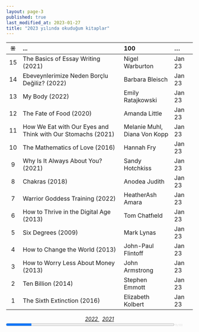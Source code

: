 ```yaml
---
layout: page-3
published: true
last_modified_at: 2023-01-27
title: "2023 yılında okuduğum kitaplar"  
---
```


| ⁜ | ... | 100 | … |
|:---:|:---- |:---- |:---- |
| 15 | The Basics of Essay Writing (2021) | Nigel Warburton | Jan 23 |
| 14 | Ebeveynlerimize Neden Borçlu Değiliz? (2022) | Barbara Bleisch | Jan 23 |
| 13 | My Body (2022) | Emily Ratajkowski | Jan 23 |
| 12 | The Fate of Food (2020) | Amanda Little | Jan 23 |
| 11 | How We Eat with Our Eyes and <br /> Think with Our Stomachs (2021) | Melanie Muhl, <br /> Diana Von Kopp | Jan 23 |
| 10 | The Mathematics of Love (2016) | Hannah Fry | Jan 23 |
| 9 | Why Is It Always About You? (2021) | Sandy Hotchkiss | Jan 23 |
| 8 | Chakras (2018) | Anodea Judith | Jan 23 |
| 7 | Warrior Goddess Training (2022) | HeatherAsh Amara | Jan 23 |
| 6 | How to Thrive in the Digital Age (2013) | Tom Chatfıeld | Jan 23 |
| 5 | Six Degrees (2009) | Mark Lynas | Jan 23 |
| 4 | How to Change the World (2013) | John-Paul Flintoff | Jan 23 |
| 3 | How to Worry Less About Money (2013) | John Armstrong | Jan 23 |
| 2 | Ten Billion (2014) | Stephen Emmott | Jan 23 |
| 1 | The Sixth Extinction (2016) | Elizabeth Kolbert  | Jan 23 |
  
<center><span class="link1" style="font-style: italic;"><a href="/2022" title='2022'>2022 </a></span> &nbsp; <span class="link1" style="font-style: italic;"><a href="/2021" title='2021'>2021 </a></span></center>

<div><progress title="15/100" value="15" max="100" style="width: 90%;"></progress><span style="font-size: 50%; color: #dfdfdf; width: 5%" title="reading challenge 2023"> 15/100</span></div>
<div style="clear:both"></div>
